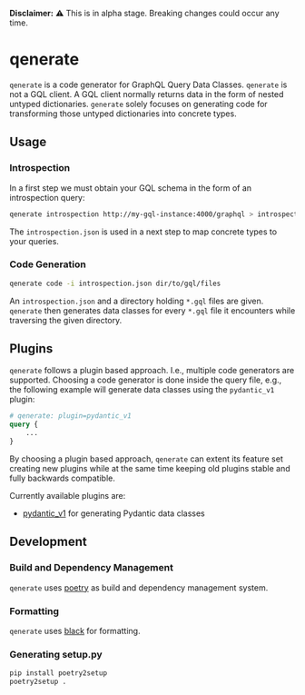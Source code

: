 **Disclaimer:** :warning: This is in alpha stage. Breaking changes could occur any time.

# qenerate

`qenerate` is a code generator for GraphQL Query Data Classes. 
`qenerate` is not a GQL client. A GQL client normally returns data in the form
of nested untyped dictionaries. `generate` solely focuses on generating code
for transforming those untyped dictionaries into concrete types.

## Usage

### Introspection

In a first step we must obtain your GQL schema in the form of an introspection query:

```sh
qenerate introspection http://my-gql-instance:4000/graphql > introspection.json
```

The `introspection.json` is used in a next step to map concrete types to your queries.

### Code Generation

```sh
qenerate code -i introspection.json dir/to/gql/files
```

An `introspection.json` and a directory holding `*.gql` files are given.
`qenerate` then generates data classes for every `*.gql` file it encounters
while traversing the given directory.

## Plugins

`qenerate` follows a plugin based approach. I.e., multiple code generators are supported.
Choosing a code generator is done inside the query file, e.g., the following example will
generate data classes using the `pydantic_v1` plugin:

```graphql
# qenerate: plugin=pydantic_v1
query {
    ...
}
```

By choosing a plugin based approach, `qenerate` can extent its feature set creating new plugins
while at the same time keeping old plugins stable and fully backwards compatible.

Currently available plugins are:

- [pydantic_v1](docs/plugins/pydantic_v1.md) for generating Pydantic data classes

## Development

### Build and Dependency Management

`qenerate` uses [poetry](https://python-poetry.org/docs/) as build and dependency management system.

### Formatting

`qenerate` uses [black](https://github.com/psf/black) for formatting.

### Generating setup.py

```sh
pip install poetry2setup
poetry2setup .
```